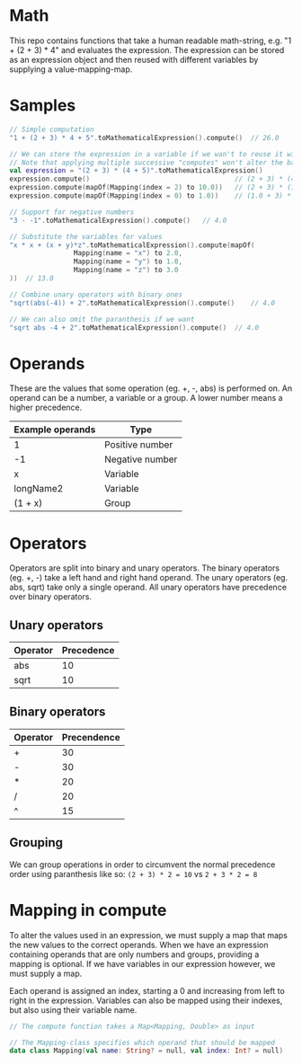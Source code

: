# Math

This repo contains functions that take a human readable math-string, e.g. "1 + (2 + 3) * 4" and evaluates the expression. The expression can be stored as an expression object and then reused with different variables by supplying a value-mapping-map.

# Samples
```kotlin
// Simple computation
"1 + (2 + 3) * 4 + 5".toMathematicalExpression().compute()  // 26.0

// We can store the expression in a variable if we wan't to reuse it with different numbers
// Note that applying multiple successive "computes" won't alter the base-values used.
val expression = "(2 + 3) * (4 + 5)".toMathematicalExpression()
expression.compute()                                    // (2 + 3) * (4 + 5) = 45.0
expression.compute(mapOf(Mapping(index = 2) to 10.0))   // (2 + 3) * (10.0 + 5) = 75.0
expression.compute(mapOf(Mapping(index = 0) to 1.0))    // (1.0 + 3) * (4 + 5) = 36.0

// Support for negative numbers
"3 - -1".toMathematicalExpression().compute()   // 4.0

// Substitute the variables for values
"x * x + (x + y)*z".toMathematicalExpression().compute(mapOf(
                Mapping(name = "x") to 2.0,
                Mapping(name = "y") to 1.0,
                Mapping(name = "z") to 3.0
))  // 13.0

// Combine unary operators with binary ones
"sqrt(abs(-4)) + 2".toMathematicalExpression().compute()    // 4.0

// We can also omit the paranthesis if we want
"sqrt abs -4 + 2".toMathematicalExpression().compute()  // 4.0
```

# Operands
These are the values that some operation (eg. +, -, abs) is performed on. An operand can be a number, a variable or a group. A lower number means a higher precedence.

|Example operands|Type|
|-----------|-----|
|1|Positive number|
|-1|Negative number|
|x|Variable|
|longName2|Variable|
|(1 + x)|Group|

# Operators
Operators are split into binary and unary operators. The binary operators (eg. +, -) take a left hand and right hand operand. The unary operators (eg. abs, sqrt) take only a single operand. All unary operators have precedence over binary operators.

## Unary operators
|Operator|Precedence|
|--------|-----------|
|abs|10|
|sqrt|10|

## Binary operators
|Operator|Precendence|
|--------|-----------|
|+|30|
|-|30|
|*|20|
|/|20|
|^|15|

## Grouping
We can group operations in order to circumvent the normal precedence order using paranthesis like so: `(2 + 3) * 2 = 10` vs `2 + 3 * 2 = 8`

# Mapping in compute
To alter the values used in an expression, we must supply a map that maps the new values to the correct operands. When we have an expression containing operands that are only numbers and groups, providing a mapping is optional. If we have variables in our expression however, we must supply a map.

Each operand is assigned an index, starting a 0 and increasing from left to right in the expression. Variables can also be mapped using their indexes, but also using their variable name.
```kotlin
// The compute function takes a Map<Mapping, Double> as input

// The Mapping-class specifies which operand that should be mapped
data class Mapping(val name: String? = null, val index: Int? = null)
``` 
